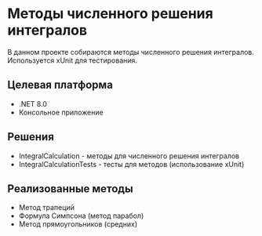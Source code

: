 # Методы численного решения интегралов
В данном проекте собираются методы численного решения интегралов.
Используется xUnit для тестирования.


## Целевая платформа

* .NET 8.0 
* Консольное приложение

## Решения
* IntegralCalculation - методы для численного решения интегралов
* IntegralCalculationTests - тесты для методов (использование xUnit)

## Реализованные методы
* Метод трапеций
* Формула Симпсона (метод парабол)
* Метод прямоугольников (средних)
